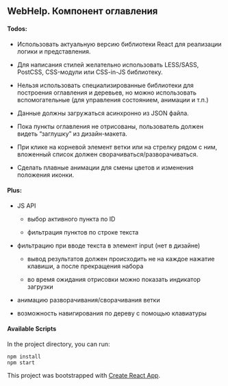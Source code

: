 ## WebHelp. Компонент оглавления

#### Todos:

- Использовать актуальную версию библиотеки React для реализации логики и представления.

- Для написания стилей желательно использовать LESS/SASS, PostCSS, CSS-модули или CSS-in-JS библиотеку.

- Нельзя использовать специализированные библиотеки для построения оглавления и деревьев, но можно использовать вспомогательные (для управления состоянием, анимации и т.п.)

- Данные должны загружаться асинхронно из JSON файла.

- Пока пункты оглавления не отрисованы, пользователь должен видеть “заглушку” из дизайн-макета.

- При клике на корневой элемент ветки или на стрелку рядом с ним, вложенный список должен сворачиваться/разворачиваться.

- Сделать плавные анимации для смены цветов и изменения положения иконки.

#### Plus:

- JS API

    - выбор активного пункта по ID

    - фильтрация пунктов по строке текста

- фильтрацию при вводе текста в элемент input (нет в дизайне)

    - вывод результатов должен происходить не на каждое нажатие клавиши, а после прекращения набора

    - во время ожидания отрисовки можно показать индикатор загрузки

- анимацию разворачивания/сворачивания ветки

- возможность навигирования по дереву с помощью клавиатуры


#### Available Scripts

In the project directory, you can run:

```npm
npm install
npm start
```

This project was bootstrapped with [Create React App](https://github.com/facebook/create-react-app).

